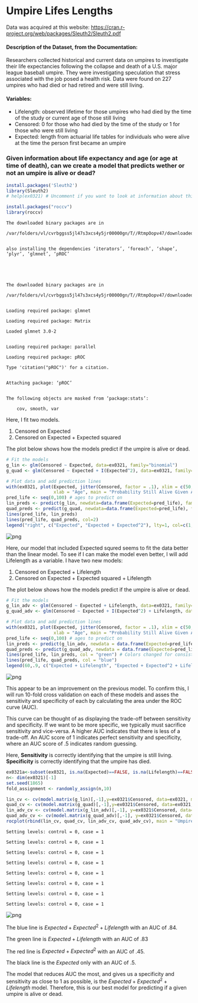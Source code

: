 # Umpire Lifes Lengths

Data was acquired at this website: https://cran.r-project.org/web/packages/Sleuth2/Sleuth2.pdf

#### Description of the Dataset, from the Documentation:
Researchers collected historical and current data on umpires to investigate their life expectancies following the collapse and death of a U.S. major league baseball umpire. They were investigating speculation that stress associated with the job posed a health risk. Data were found on 227 umpires who had died or had retired and were still living. 

#### Variables:
* Lifelength: observed lifetime for those umpires who had died by the time of the study or current age of those still living
* Censored: 0 for those who had died by the time of the study or 1 for those who were still living
* Expected: length from actuarial life tables for individuals who were alive at the time the person first became an umpire

### Given information about life expectancy and age (or age at time of death), can we create a model that predicts wether or not an umpire is alive or dead?


```R
install.packages('Sleuth2')
library(Sleuth2)
# help(ex0321) # Uncomment if you want to look at information about this dataset

install.packages("roccv")
library(roccv)
```

    
    The downloaded binary packages are in
    	/var/folders/vl/cvrbggss5jl47s3xcs4y5jr00000gn/T//RtmpOopv47/downloaded_packages


    also installing the dependencies ‘iterators’, ‘foreach’, ‘shape’, ‘plyr’, ‘glmnet’, ‘pROC’
    
    


    
    The downloaded binary packages are in
    	/var/folders/vl/cvrbggss5jl47s3xcs4y5jr00000gn/T//RtmpOopv47/downloaded_packages


    Loading required package: glmnet
    
    Loading required package: Matrix
    
    Loaded glmnet 3.0-2
    
    
    Loading required package: parallel
    
    Loading required package: pROC
    
    Type 'citation("pROC")' for a citation.
    
    
    Attaching package: ‘pROC’
    
    
    The following objects are masked from ‘package:stats’:
    
        cov, smooth, var
    
    


Here, I fit two models. 

1. Censored on Expected
2. Censored on Expected + Expected squared

The plot below shows how the models predict if the umpire is alive or dead. 


```R
# Fit the models
g_lin <- glm(Censored ~ Expected, data=ex0321, family="binomial")
g_quad <- glm(Censored ~ Expected + I(Expected^2), data=ex0321, family="binomial")

# Plot data and add prediction lines
with(ex0321, plot(Expected, jitter(Censored, factor = .1), xlim = c(50,75), ylab = "Probability Still Alive", 
                  xlab = "Age", main = "Probability Still Alive Given Age"))
pred_life <- seq(0,100) # ages to predict on
lin_preds <- predict(g_lin, newdata=data.frame(Expected=pred_life), family="binomial", type="response")
quad_preds <- predict(g_quad, newdata=data.frame(Expected=pred_life), family="binomial", type="response")
lines(pred_life, lin_preds)
lines(pred_life, quad_preds, col=2)
legend("right", c("Expected", "Expected + Expected^2"), lty=1, col=c(1,2), title = "Model")
```


![png](output_4_0.png)


Here, our model that included Expected squred seems to fit the data better than the linear model. To see if I can make the model even better, I will add Lifelength as a variable. I have two new models:

1. Censored on Expected + Lifelength
2. Censored on Expected + Expected squared + Lifelength

The plot below shows how the models predict if the umpire is alive or dead.


```R
# Fit the models
g_lin_adv <- glm(Censored ~ Expected + Lifelength, data=ex0321, family="binomial")
g_quad_adv <- glm(Censored ~ Expected + I(Expected^2) + Lifelength, data=ex0321, family="binomial")

# Plot data and add prediction lines
with(ex0321, plot(Expected, jitter(Censored, factor = .1), xlim = c(50,75), ylab = "Probability Still Alive", 
                  xlab = "Age", main = "Probability Still Alive Given Age"))
pred_life <- seq(0,100) # ages to predict on
lin_preds <- predict(g_lin_adv, newdata = data.frame(Expected=pred_life, Lifelength = pred_life), family="binomial", type="response")
quad_preds <- predict(g_quad_adv, newdata = data.frame(Expected=pred_life, Lifelength = pred_life), family="binomial", type="response")
lines(pred_life, lin_preds, col = "green") # Colors changed for consistency with AUC plots below
lines(pred_life, quad_preds, col = "blue")
legend(60,.9, c("Expected + Lifelength", "Expected + Expected^2 + Lifelength"), lty=1, col=c("green", "blue"), title = "Model")
```


![png](output_6_0.png)


This appear to be an improvement on the previous model. To confirm this, I will run 10-fold cross validation on each of these models and asses the sensitivity and specificity of each by calculating the area under the ROC curve (AUC).

This curve can be thought of as displaying the trade-off between sensitivity and specificity. If we want to be more specific, we typically must sacrifice sensitivity and vice-versa. A higher AUC indicates that there is less of a trade-off. An AUC score of 1 indicates perfect sensitivity and specificity, where an AUC score of .5 indicates random guessing. 

Here, **Sensitivity** is correctly identifying that the umpire is still living. **Specificity** is correctly identifying that the umpire has died. 


```R
ex0321a<-subset(ex0321, is.na(Expected)==FALSE, is.na(Lifelength)==FALSE)
n<- dim(ex0321)[-1]
set.seed(1865)
fold_assignment <- randomly_assign(n,10)
```


```R
lin_cv <- cv(model.matrix(g_lin)[,-1],y=ex0321$Censored, data=ex0321, method_name="Expected", folds=fold_assignment)
quad_cv <- cv(model.matrix(g_quad)[,-1],y=ex0321$Censored, data=ex0321, method_name="Expected+Expected^2", folds=fold_assignment)
lin_adv_cv <- cv(model.matrix(g_lin_adv)[,-1], y=ex0321$Censored, data=ex0321, method_name="Expected+Lifelength", folds=fold_assignment)
quad_adv_cv <- cv(model.matrix(g_quad_adv)[,-1], y=ex0321$Censored, data=ex0321, method_name="Expected+Expected^2+Lifelength", folds=fold_assignment)
rocplot(rbind(lin_cv, quad_cv, lin_adv_cv, quad_adv_cv), main = "Umpire Alive or Dead?")
```

    Setting levels: control = 0, case = 1
    
    Setting levels: control = 0, case = 1
    
    Setting levels: control = 0, case = 1
    
    Setting levels: control = 0, case = 1
    
    Setting levels: control = 0, case = 1
    
    Setting levels: control = 0, case = 1
    
    Setting levels: control = 0, case = 1
    
    Setting levels: control = 0, case = 1
    



![png](output_9_1.png)


The blue line is $Expected + Expected^2 + Lifelength$ with an AUC of .84.

The green line is $Expected + Lifelength$ with an AUC of .83

The red line is $Expected + Expected^2$ with an AUC of .45.

The black line is the $Expected$ only with an AUC of .5.

The model that reduces AUC the most, and gives us a specificity and sensitivity as close to 1 as possible, is the $Expected + Expected^2 + Lifelength$ model. Therefore, this is our best model for predicting if a given umpire is alive or dead. 
